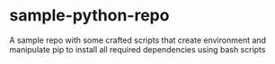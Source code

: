 # sample-python-repo
A sample repo with some crafted scripts that create environment and manipulate pip to install all required dependencies using bash scripts
